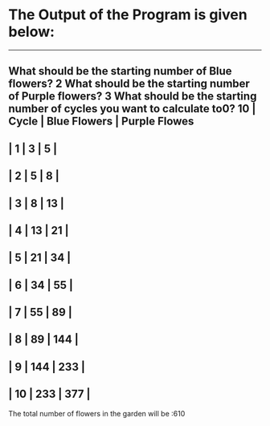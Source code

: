 # The Output of the Program is given below:
---------------------------------------
What should be the starting number of Blue flowers? 2
What should be the starting number of Purple flowers? 3
What should be the starting number of cycles you want to calculate to0? 10
|  Cycle  |  Blue Flowers | Purple Flowes 
---------------------------------------   
|     1   |      3        |  5    |       
---------------------------------------   
|     2   |      5        |  8    |       
---------------------------------------   
|     3   |      8        |  13    |      
---------------------------------------   
|     4   |      13        |  21    |     
---------------------------------------   
|     5   |      21        |  34    |     
---------------------------------------   
|     6   |      34        |  55    |     
---------------------------------------   
|     7   |      55        |  89    |     
---------------------------------------
|     8   |      89        |  144    |
---------------------------------------
|     9   |      144        |  233    |
---------------------------------------
|     10   |      233        |  377    |
---------------------------------------
 The total number of flowers in the garden will be :610
